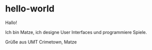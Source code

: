 # hello-world

Hallo!

Ich bin Matze, ich designe User Interfaces und programmiere Spiele.

Grüße aus UMT Crimetown,
Matze
